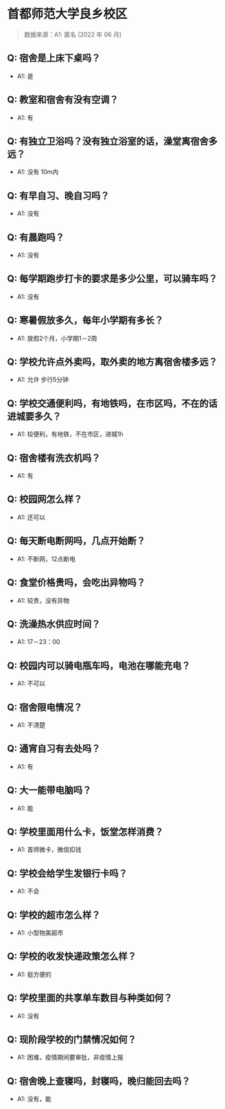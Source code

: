 # 首都师范大学良乡校区

> 数据来源：A1: 匿名 (2022 年 06 月)

## Q: 宿舍是上床下桌吗？

- A1: 是

## Q: 教室和宿舍有没有空调？

- A1: 有

## Q: 有独立卫浴吗？没有独立浴室的话，澡堂离宿舍多远？

- A1: 没有 10m内

## Q: 有早自习、晚自习吗？

- A1: 没有

## Q: 有晨跑吗？

- A1: 没有

## Q: 每学期跑步打卡的要求是多少公里，可以骑车吗？

- A1: 没有

## Q: 寒暑假放多久，每年小学期有多长？

- A1: 放假2个月，小学期1－2周

## Q: 学校允许点外卖吗，取外卖的地方离宿舍楼多远？

- A1: 允许 步行5分钟

## Q: 学校交通便利吗，有地铁吗，在市区吗，不在的话进城要多久？

- A1: 较便利，有地铁，不在市区，进城1h

## Q: 宿舍楼有洗衣机吗？

- A1: 有

## Q: 校园网怎么样？

- A1: 还可以

## Q: 每天断电断网吗，几点开始断？

- A1: 不断网，12点断电

## Q: 食堂价格贵吗，会吃出异物吗？

- A1: 较贵，没有异物

## Q: 洗澡热水供应时间？

- A1: 17－23：00

## Q: 校园内可以骑电瓶车吗，电池在哪能充电？

- A1: 不可以

## Q: 宿舍限电情况？

- A1: 不清楚

## Q: 通宵自习有去处吗？

- A1: 有

## Q: 大一能带电脑吗？

- A1: 能

## Q: 学校里面用什么卡，饭堂怎样消费？

- A1: 首师微卡，微信扣钱

## Q: 学校会给学生发银行卡吗？

- A1: 不会

## Q: 学校的超市怎么样？

- A1: 小型物美超市

## Q: 学校的收发快递政策怎么样？

- A1: 挺方便的

## Q: 学校里面的共享单车数目与种类如何？

- A1: 没有

## Q: 现阶段学校的门禁情况如何？

- A1: 困难，疫情期间要审批，非疫情上报

## Q: 宿舍晚上查寝吗，封寝吗，晚归能回去吗？

- A1: 没有，能

